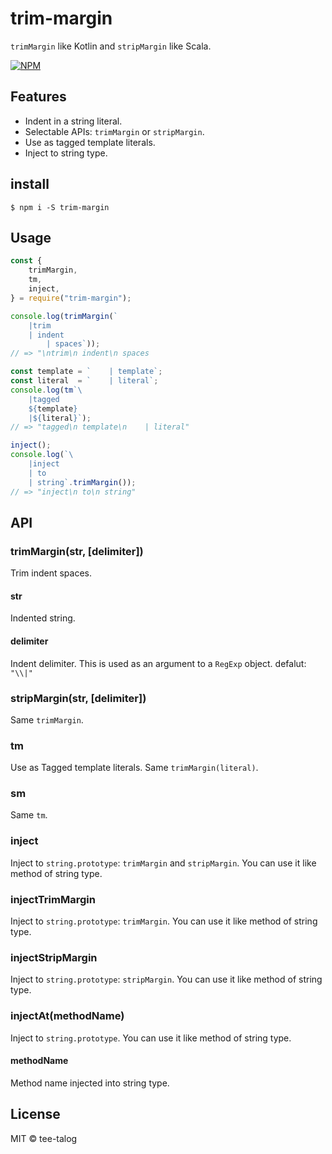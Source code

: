 # trim-margin
`trimMargin` like Kotlin and `stripMargin` like Scala.

[![NPM](https://nodei.co/npm/trim-margin.png)](https://nodei.co/npm/trim-margin/)

## Features
* Indent in a string literal.
* Selectable APIs: `trimMargin` or `stripMargin`.
* Use as tagged template literals.
* Inject to string type.

## install
```
$ npm i -S trim-margin
```

## Usage
```js
const {
    trimMargin,
    tm,
    inject,
} = require("trim-margin");

console.log(trimMargin(`
	|trim
    | indent
        | spaces`));
// => "\ntrim\n indent\n spaces

const template = `    | template`;
const literal  = `    | literal`;
console.log(tm`\
    |tagged
    ${template}
    |${literal}`);
// => "tagged\n template\n    | literal"

inject();
console.log(`\
    |inject
    | to
    | string`.trimMargin());
// => "inject\n to\n string"
```

## API

### trimMargin(str, [delimiter])

Trim indent spaces.

#### str

Indented string.

#### delimiter

Indent delimiter.
This is used as an argument to a `RegExp` object.
defalut: `"\\|"`

### stripMargin(str, [delimiter])

Same `trimMargin`.

### tm

Use as Tagged template literals.
Same `trimMargin(literal)`.

### sm

Same `tm`.

### inject

Inject to `string.prototype`: `trimMargin` and `stripMargin`.
You can use it like method of string type.

### injectTrimMargin

Inject to `string.prototype`: `trimMargin`.
You can use it like method of string type.

### injectStripMargin

Inject to `string.prototype`: `stripMargin`.
You can use it like method of string type.

### injectAt(methodName)

Inject to `string.prototype`.
You can use it like method of string type.

#### methodName

Method name injected into string type.

## License
MIT © tee-talog


